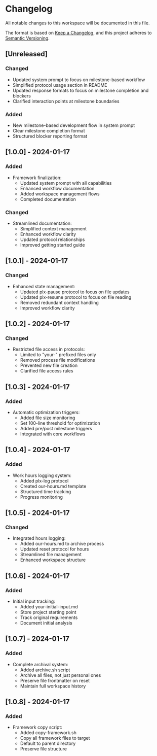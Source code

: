 # Changelog

All notable changes to this workspace will be documented in this file.

The format is based on [Keep a Changelog](https://keepachangelog.com/en/1.0.0/),
and this project adheres to [Semantic Versioning](https://semver.org/spec/v2.0.0.html).

## [Unreleased]

### Changed
- Updated system prompt to focus on milestone-based workflow
- Simplified protocol usage section in README
- Updated response formats to focus on milestone completion and blockers
- Clarified interaction points at milestone boundaries

### Added
- New milestone-based development flow in system prompt
- Clear milestone completion format
- Structured blocker reporting format

## [1.0.0] - 2024-01-17

### Added
- Framework finalization:
  - Updated system prompt with all capabilities
  - Enhanced workflow documentation
  - Added workspace management flows
  - Completed documentation

### Changed
- Streamlined documentation:
  - Simplified context management
  - Enhanced workflow clarity
  - Updated protocol relationships
  - Improved getting started guide 

## [1.0.1] - 2024-01-17

### Changed
- Enhanced state management:
  - Updated plx-pause protocol to focus on file updates
  - Updated plx-resume protocol to focus on file reading
  - Removed redundant context handling
  - Improved workflow clarity 

## [1.0.2] - 2024-01-17

### Changed
- Restricted file access in protocols:
  - Limited to "your-" prefixed files only
  - Removed process file modifications
  - Prevented new file creation
  - Clarified file access rules 

## [1.0.3] - 2024-01-17

### Added
- Automatic optimization triggers:
  - Added file size monitoring
  - Set 100-line threshold for optimization
  - Added pre/post milestone triggers
  - Integrated with core workflows 

## [1.0.4] - 2024-01-17

### Added
- Work hours logging system:
  - Added plx-log protocol
  - Created our-hours.md template
  - Structured time tracking
  - Progress monitoring 

## [1.0.5] - 2024-01-17

### Changed
- Integrated hours logging:
  - Added our-hours.md to archive process
  - Updated reset protocol for hours
  - Streamlined file management
  - Enhanced workspace structure 

## [1.0.6] - 2024-01-17

### Added
- Initial input tracking:
  - Added your-initial-input.md
  - Store project starting point
  - Track original requirements
  - Document initial analysis 

## [1.0.7] - 2024-01-17

### Added
- Complete archival system:
  - Added archive.sh script
  - Archive all files, not just personal ones
  - Preserve file frontmatter on reset
  - Maintain full workspace history 

## [1.0.8] - 2024-01-17

### Added
- Framework copy script:
  - Added copy-framework.sh
  - Copy all framework files to target
  - Default to parent directory
  - Preserve file structure 
